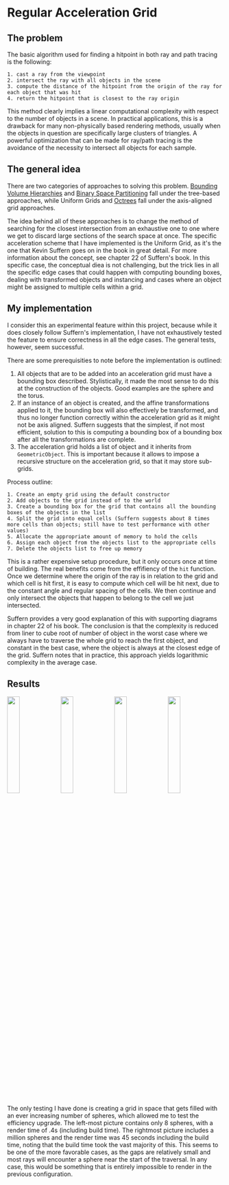 # Regular Acceleration Grid

## The problem

The basic algorithm used for finding a hitpoint in both ray and path tracing is the following:

```
1. cast a ray from the viewpoint
2. intersect the ray with all objects in the scene
3. compute the distance of the hitpoint from the origin of the ray for each object that was hit
4. return the hitpoint that is closest to the ray origin
```

This method clearly implies a linear computational complexity with respect to the number of objects in a scene. In practical applications, this is a drawback for many non-physically based rendering methods, usually when the objects in question are specifically large clusters of triangles. A powerful optimization that can be made for ray/path tracing is the avoidance of the necessity to intersect all objects for each sample. 


## The general idea

There are two categories of approaches to solving this problem. [Bounding Volume Hierarchies](https://en.wikipedia.org/wiki/Bounding_volume_hierarchy) and [Binary Space Partitioning](https://en.wikipedia.org/wiki/Binary_space_partitioning) fall under the tree-based approaches, while Uniform Grids and [Octrees](https://en.wikipedia.org/wiki/Octree) fall under the axis-aligned grid approaches. 

The idea behind all of these approaches is to change the method of searching for the closest intersection from an exhaustive one to one where we get to discard large sections of the search space at once. The specific acceleration scheme that I have implemented is the Uniform Grid, as it's the one that Kevin Suffern goes on in the book in great detail. For more information about the concept, see chapter 22 of Suffern's book. In this specific case, the conceptual diea is not challenging, but the trick lies in all the specific edge cases that could happen with computing bounding boxes, dealing with transformed objects and instancing and cases where an object might be assigned to multiple cells within a grid. 


## My implementation

I consider this an experimental feature within this project, because while it does closely follow Suffern's implementation, I have not exhaustively tested the feature to ensure correctness in all the edge cases. The general tests, however, seem successful. 

There are some prerequisities to note before the implementation is outlined:
1. All objects that are to be added into an acceleration grid must have a bounding box described. Stylistically, it made the most sense to do this at the construction of the objects. Good examples are the sphere and the torus.
2. If an instance of an object is created, and the affine transformations applied to it, the bounding box will also effectively be transformed, and thus no longer function correctly within the acceleration grid as it might not be axis aligned. Suffern suggests that the simplest, if not most efficient, solution to this is computing a bounding box of a bounding box after all the transformations are complete. 
3. The acceleration grid holds a list of object and it inherits from `GeometricObject`. This is important because it allows to impose a recursive structure on the acceleration grid, so that it may store sub-grids.

Process outline:

```
1. Create an empty grid using the default constructor
2. Add objects to the grid instead of to the world
3. Create a bounding box for the grid that contains all the bounding boxes of the objects in the list
4. Split the grid into equal cells (Suffern suggests about 8 times more cells than objects; still have to test performance with other values)
5. Allocate the appropriate amount of memory to hold the cells
6. Assign each object from the objects list to the appropriate cells
7. Delete the objects list to free up memory
```

This is a rather expensive setup procedure, but it only occurs once at time of building. The real benefits come from the effifiency of the `hit` function. Once we determine where the origin of the ray is in relation to the grid and which cell is hit first, it is easy to compute which cell will be hit next, due to the constant angle and regular spacing of the cells. We then continue and only intersect the objects that happen to belong to the cell we just intersected. 

Suffern provides a very good explanation of this with supporting diagrams in chapter 22 of his book. The conclusion is that the complexity is reduced from liner to cube root of number of object in the worst case where we always have to traverse the whole grid to reach the first object, and constant in the best case, where the object is always at the closest edge of the grid. Suffern notes that in practice, this approach yields logarithmic complexity in the average case. 


## Results

<img src="https://github.com/lukapandza/Raymond/blob/main/Renders/Gallery/grid/2^3.png" width = "24%"></img>
<img src="https://github.com/lukapandza/Raymond/blob/main/Renders/Gallery/grid/8^3.png" width = "24%"></img>
<img src="https://github.com/lukapandza/Raymond/blob/main/Renders/Gallery/grid/16^3.png" width = "24%"></img>
<img src="https://github.com/lukapandza/Raymond/blob/main/Renders/Gallery/grid/100^3.png" width = "24%"></img>

The only testing I have done is creating a grid in space that gets filled with an ever increasing number of spheres, which allowed me to test the efficiency upgrade. The left-most picture contains only 8 spheres, with a render time of .4s (including build time). The rightmost picture includes a million spheres and the render time was 45 seconds including the build time, noting that the build time took the vast majority of this. This seems to be one of the more favorable cases, as the gaps are relatively small and most rays will encounter a sphere near the start of the traversal. In any case, this would be something that is entirely impossible to render in the previous configuration.

